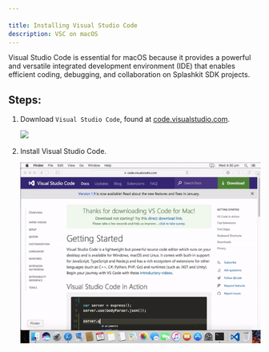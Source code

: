 ```yaml
---

title: Installing Visual Studio Code
description: VSC on macOS
---
```

Visual Studio Code is essential for macOS because it provides a powerful and versatile integrated development environment (IDE) that enables efficient coding, debugging, and collaboration on Splashkit SDK projects.
## Steps:
1. Download `Visual Studio Code`, found at [code.visualstudio.com](https://code.visualstudio.com).

    ![](./images/gif//4.gif)

1. Install Visual Studio Code.

    ![](./images/gif//5.gif)
